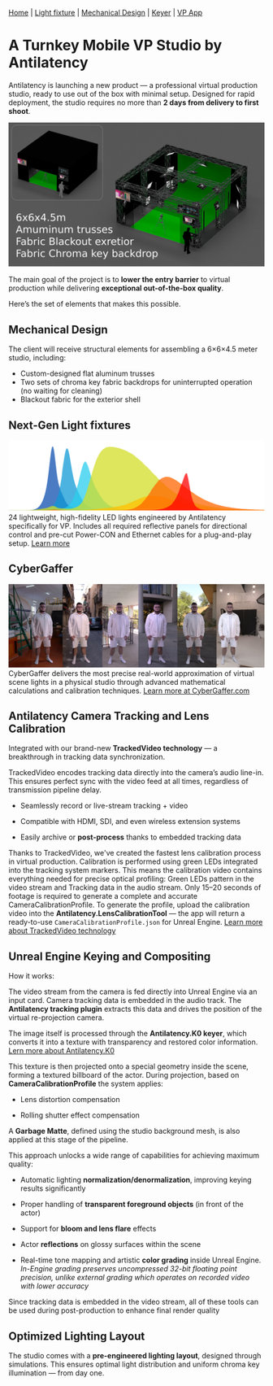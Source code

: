 

[Home](https://antilatency.github.io/GreenScreenStudioConcept) |
[Light fixture](Light/README.md) |
[Mechanical Design](MechanicalDesign/README.md) |
[Keyer](K0/README.md) |
[VP App](VPApp/README.md)


# A Turnkey Mobile VP Studio by Antilatency

Antilatency is launching a new product — a professional virtual production studio, ready to use out of the box with minimal setup. Designed for rapid deployment, the studio requires no more than **2 days from delivery to first shoot**.

![AVPS_Concept](AVPS_Concept.jpg)

The main goal of the project is to **lower the entry barrier** to virtual production while delivering **exceptional out-of-the-box quality**.

Here’s the set of elements that makes this possible.

## Mechanical Design
The client will receive structural elements for assembling a 6×6×4.5 meter studio, including:
- Custom-designed flat aluminum trusses
- Two sets of chroma key fabric backdrops for uninterrupted operation (no waiting for cleaning)
- Blackout fabric for the exterior shell

## Next-Gen Light fixtures
[![AVPS_Concept](LightFixturesTitle.png)](Light/README.md)
24 lightweight, high-fidelity LED lights engineered by Antilatency specifically for VP.
Includes all required reflective panels for directional control and pre-cut Power-CON and Ethernet cables for a plug-and-play setup.
[Learn more](Light/README.md)

## CyberGaffer
![CyberGaffer](CyberGafferTitle.jpg)
CyberGaffer delivers the most precise real-world approximation of virtual scene lights in a physical studio through advanced mathematical calculations and calibration techniques.
[Learn more at CyberGaffer.com](https://cybergaffer.com/)

## Antilatency Camera Tracking and Lens Calibration
Integrated with our brand-new **TrackedVideo technology** — a breakthrough in tracking data synchronization.

TrackedVideo encodes tracking data directly into the camera’s audio line-in. This ensures perfect sync with the video feed at all times, regardless of transmission pipeline delay.

- Seamlessly record or live-stream tracking + video

- Compatible with HDMI, SDI, and even wireless extension systems

- Easily archive or **post-process** thanks to embedded tracking data

Thanks to TrackedVideo, we've created the fastest lens calibration process in virtual production.
Calibration is performed using green LEDs integrated into the tracking system markers.
This means the calibration video contains everything needed for precise optical profiling: Green LEDs pattern in the video stream and Tracking data in the audio stream.
Only 15–20 seconds of footage is required to generate a complete and accurate CameraCalibrationProfile.
To generate the profile, upload the calibration video into the **Antilatency.LensCalibrationTool** —
the app will return a ready-to-use ``CameraCalibrationProfile.json`` for Unreal Engine.
[Learn more about TrackedVideo technology](TrackedVideo\README.md)

## Unreal Engine Keying and Compositing
How it works:

The video stream from the camera is fed directly into Unreal Engine via an input card.
Camera tracking data is embedded in the audio track. The **Antilatency tracking plugin** extracts this data and drives the position of the virtual re-projection camera.

The image itself is processed through the **Antilatency.K0 keyer**, which converts it into a texture with transparency and restored color information.
[Lern more about Antilatency.K0](K0/README.md)

This texture is then projected onto a special geometry inside the scene, forming a textured billboard of the actor. During projection, based on **CameraCalibrationProfile** the system applies:

- Lens distortion compensation

- Rolling shutter effect compensation

A **Garbage Matte**, defined using the studio background mesh, is also applied at this stage of the pipeline.

This approach unlocks a wide range of capabilities for achieving maximum quality:

- Automatic lighting **normalization/denormalization**, improving keying results significantly

- Proper handling of **transparent foreground objects** (in front of the actor)

- Support for **bloom and lens flare** effects

- Actor **reflections** on glossy surfaces within the scene

- Real-time tone mapping and artistic **color grading** inside Unreal Engine. *In-Engine grading preserves uncompressed 32-bit floating point precision, unlike external grading which operates on recorded video with lower accuracy*

Since tracking data is embedded in the video stream, all of these tools can be used during post-production to enhance final render quality




## Optimized Lighting Layout

The studio comes with a **pre-engineered lighting layout**, designed through simulations.
This ensures optimal light distribution and uniform chroma key illumination — from day one.